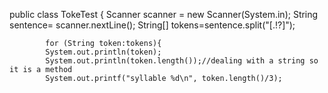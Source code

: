 public class TokeTest {
            Scanner scanner = new Scanner(System.in);
            String sentence= scanner.nextLine();
            String[] tokens=sentence.split("[.!?]");
            
            
            for (String token:tokens){
            System.out.println(token);
            System.out.println(token.length());//dealing with a string so it is a method
            System.out.printf("syllable %d\n", token.length()/3);
